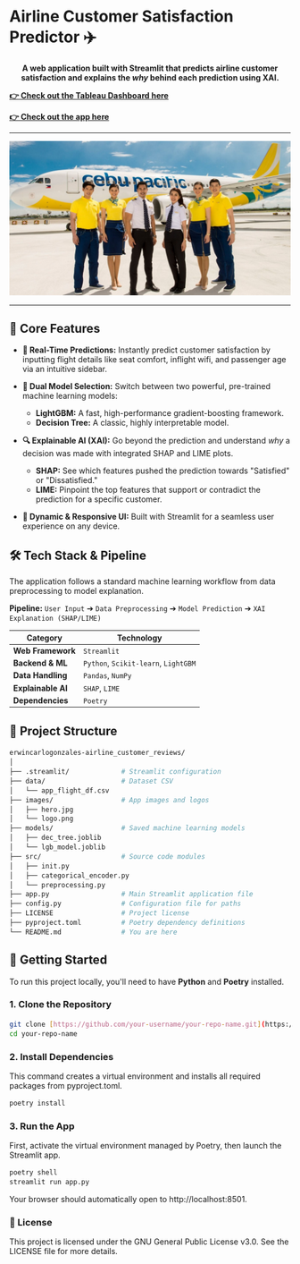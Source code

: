 # Airline Customer Satisfaction Predictor ✈️

<div align="center">

**A web application built with Streamlit that predicts airline customer satisfaction and explains the *why* behind each prediction using XAI.**

</div>

**[👉 Check out the Tableau Dashboard here](https://tinyl.co/3cLO)**

**[👉 Check out the app here](https://tinyl.co/3cLU)**

---

<div align="center">
  
![App Screenshot](images/hero.jpg)

</div>

---

## 🚀 Core Features

-   **🔮 Real-Time Predictions:** Instantly predict customer satisfaction by inputting flight details like seat comfort, inflight wifi, and passenger age via an intuitive sidebar.

-   **🤖 Dual Model Selection:** Switch between two powerful, pre-trained machine learning models:
    -   **LightGBM:** A fast, high-performance gradient-boosting framework.
    -   **Decision Tree:** A classic, highly interpretable model.

-   **🔍 Explainable AI (XAI):** Go beyond the prediction and understand *why* a decision was made with integrated SHAP and LIME plots.
    -   **SHAP:** See which features pushed the prediction towards "Satisfied" or "Dissatisfied."
    -   **LIME:** Pinpoint the top features that support or contradict the prediction for a specific customer.

-   **🎨 Dynamic & Responsive UI:** Built with Streamlit for a seamless user experience on any device.

## 🛠️ Tech Stack & Pipeline

The application follows a standard machine learning workflow from data preprocessing to model explanation.

**Pipeline:**
`User Input` ➔ `Data Preprocessing` ➔ `Model Prediction` ➔ `XAI Explanation (SHAP/LIME)`

| Category          | Technology                                                                                                    |
| ----------------- | ------------------------------------------------------------------------------------------------------------- |
| **Web Framework** | `Streamlit`                                                                                                   |
| **Backend & ML** | `Python`, `Scikit-learn`, `LightGBM`                                                                            |
| **Data Handling** | `Pandas`, `NumPy`                                                                                             |
| **Explainable AI**| `SHAP`, `LIME`                                                                                                |
| **Dependencies** | `Poetry`                                                                                                      |

## 📂 Project Structure

```bash
erwincarlogonzales-airline_customer_reviews/
│
├── .streamlit/             # Streamlit configuration
├── data/                   # Dataset CSV
│   └── app_flight_df.csv
├── images/                 # App images and logos
│   ├── hero.jpg
│   └── logo.png
├── models/                 # Saved machine learning models
│   ├── dec_tree.joblib
│   └── lgb_model.joblib
├── src/                    # Source code modules
│   ├── init.py
│   ├── categorical_encoder.py
│   └── preprocessing.py
├── app.py                  # Main Streamlit application file
├── config.py               # Configuration file for paths
├── LICENSE                 # Project license
├── pyproject.toml          # Poetry dependency definitions
└── README.md               # You are here
```

## 🏁 Getting Started

To run this project locally, you'll need to have **Python** and **Poetry** installed.

### 1. Clone the Repository

```bash
git clone [https://github.com/your-username/your-repo-name.git](https://github.com/your-username/your-repo-name.git)
cd your-repo-name
```
### 2. Install Dependencies
This command creates a virtual environment and installs all required packages from pyproject.toml.

```bash
poetry install
```

### 3. Run the App
First, activate the virtual environment managed by Poetry, then launch the Streamlit app.

```bash
poetry shell
streamlit run app.py
```

Your browser should automatically open to http://localhost:8501.

### 📄 License
This project is licensed under the GNU General Public License v3.0. See the LICENSE file for more details.